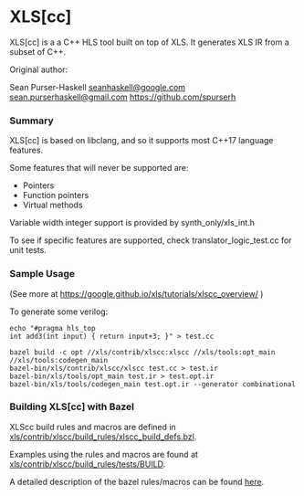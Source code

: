 # XLS[cc]

XLS[cc] is a a C++ HLS tool built on top of XLS. It generates XLS IR from a
subset of C++.

Original author:

Sean Purser-Haskell
seanhaskell@google.com  sean.purserhaskell@gmail.com
https://github.com/spurserh

### Summary ###

XLS[cc] is based on libclang, and so it supports most C++17 language features.

Some features that will never be supported are:
  - Pointers
  - Function pointers
  - Virtual methods

Variable width integer support is provided by synth_only/xls_int.h

To see if specific features are supported, check translator_logic_test.cc for
unit tests.


### Sample Usage ###

(See more at https://google.github.io/xls/tutorials/xlscc_overview/ )

To generate some verilog:

```console
echo "#pragma hls_top
int add3(int input) { return input+3; }" > test.cc

bazel build -c opt //xls/contrib/xlscc:xlscc //xls/tools:opt_main //xls/tools:codegen_main
bazel-bin/xls/contrib/xlscc/xlscc test.cc > test.ir
bazel-bin/xls/tools/opt_main test.ir > test.opt.ir
bazel-bin/xls/tools/codegen_main test.opt.ir --generator combinational
```


### Building XLS[cc] with Bazel ###

XLScc build rules and macros are defined in
[xls/contrib/xlscc/build_rules/xlscc_build_defs.bzl](https://github.com/google/xls/tree/main/xls/contrib/xlscc/build_rules/xlscc_build_defs.bzl).

Examples using the rules and macros are found at
[xls/contrib/xlscc/build_rules/tests/BUILD](https://github.com/google/xls/tree/main/xls/contrib/xlscc/build_rules/tests/BUILD).

A detailed description of the bazel rules/macros can be found
[here](bazel_rules_macros.md).

